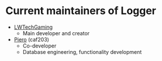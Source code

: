 # Current maintainers of Logger

* [LWTechGaming](https://github.com/LWTechGaming)
    - Main developer and creator
* [Piero](https://github.com/caf203) (caf203)
    - Co-developer
    - Database engineering, functionality development
